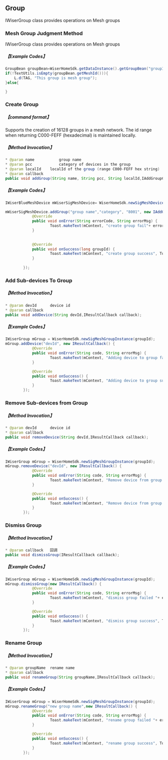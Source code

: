 ## Group
IWiserGroup class provides operations on Mesh groups
### Mesh Group Judgment Method

IWiserGroup class provides operations on Mesh groups
#####  【Example Codes】

```java
GroupBean groupBean=WiserHomeSdk.getDataInstance().getGroupBean("groupId");
if(!TextUtils.isEmpty(groupBean.getMeshId())){    
	L.d(TAG, "This group is mesh group");
}else{

}

```

### Create Group

##### 【command format】

Supports the creation of 16128 groups in a mesh network. The id range when returning C000-FEFF (hexadecimal) is maintained locally.

##### 【Method Invocation】

```java
* @param name			group name
* @param pcc			category of devices in the group 
* @param localId	localId of the group (range C000-FEFF hex string)
* @param callback		
public void addGroup(String name, String pcc, String localId,IAddGroupCallback callback);
```

##### 【Example Codes】

```java
IWiserBlueMeshDevice mWiserSigMeshDevice= WiserHomeSdk.newSigMeshDeviceInstance("meshId");

mWiserSigMeshDevice.addGroup("group name","category", "8001", new IAddGroupCallback() {
			@Override
            public void onError(String errorCode, String errorMsg) {
            		Toast.makeText(mContext, "create group fail"+ errorMsg, Toast.LENGTH_LONG).show();
            }
            
            	
            @Override
            public void onSuccess(long groupId) {
            		Toast.makeText(mContext, "create group success", Toast.LENGTH_LONG).show();
            }
        
        });
```



### Add Sub-devices To Group

##### 【Method Invocation】
```java
* @param devId		device id
* @param callback	
public void addDevice(String devId,IResultCallback callback);
```
##### 【Example Codes】

```java
IWiserGroup mGroup = WiserHomeSdk.newSigMeshGroupInstance(groupId);
mGroup.addDevice("devId", new IResultCallback() {
            @Override
            public void onError(String code, String errorMsg) {
            		Toast.makeText(mContext, "Adding device to group failed "+ errorMsg, Toast.LENGTH_LONG).show();
            }

            @Override
            public void onSuccess() {
            		Toast.makeText(mContext, "Adding device to group success", Toast.LENGTH_LONG).show();
            }
        });
```


### Remove Sub-devices from Group
##### 【Method Invocation】
```java
* @param devId		device id
* @param callback	
public void removeDevice(String devId,IResultCallback callback);

```

##### 【Example Codes】
```java
IWiserGroup mGroup = WiserHomeSdk.newSigMeshGroupInstance(groupId);
mGroup.removeDevice("devId", new IResultCallback() {
            @Override
            public void onError(String code, String errorMsg) {
            		Toast.makeText(mContext, "Remove device from group failed "+ errorMsg, Toast.LENGTH_LONG).show();
            }

            @Override
            public void onSuccess() {
            		Toast.makeText(mContext, "Remove device from group success ", Toast.LENGTH_LONG).show();
            }
        });

```

### Dismiss Group
##### 【Method Invocation】
```java
* @param callback	回调
public void dismissGroup(IResultCallback callback);
```
##### 【Example Codes】
```java
IWiserGroup mGroup = WiserHomeSdk.newSigMeshGroupInstance(groupId);
mGroup.dismissGroup(new IResultCallback() {
            @Override
            public void onError(String code, String errorMsg) {
            		Toast.makeText(mContext, "dismiss group failed "+ errorMsg, Toast.LENGTH_LONG).show();
            }

            @Override
            public void onSuccess() {
            		Toast.makeText(mContext, "dismiss group success", Toast.LENGTH_LONG).show();
            }
        });

```


### Rename Group
##### 【Method Invocation】
```java
* @param groupName	rename name
* @param callback	
public void renameGroup(String groupName,IResultCallback callback);
```
##### 【Example Codes】
```java
IWiserGroup mGroup = WiserHomeSdk.newSigMeshGroupInstance(groupId);
mGroup.renameGroup("new group name",new IResultCallback() {
            @Override
            public void onError(String code, String errorMsg) {
            		Toast.makeText(mContext, "rename group failed "+ errorMsg, Toast.LENGTH_LONG).show();
            }

            @Override
            public void onSuccess() {
            		Toast.makeText(mContext, "rename group success", Toast.LENGTH_LONG).show();
            }
        });

```
